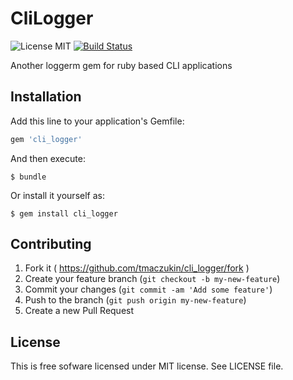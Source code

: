 # CliLogger

![License MIT](https://img.shields.io/badge/license-MIT-blue.svg)
[![Build Status](https://travis-ci.org/tmaczukin/cli_logger.svg)](https://travis-ci.org/tmaczukin/cli_logger)

Another loggerm gem for ruby based CLI applications

## Installation

Add this line to your application's Gemfile:

```ruby
gem 'cli_logger'
```

And then execute:

    $ bundle

Or install it yourself as:

    $ gem install cli_logger

## Contributing

1. Fork it ( https://github.com/tmaczukin/cli_logger/fork )
2. Create your feature branch (`git checkout -b my-new-feature`)
3. Commit your changes (`git commit -am 'Add some feature'`)
4. Push to the branch (`git push origin my-new-feature`)
5. Create a new Pull Request

## License

This is free sofware licensed under MIT license. See LICENSE file.
